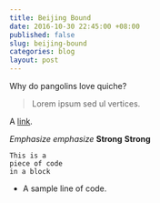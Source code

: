 ```yaml
---
title: Beijing Bound
date: 2016-10-30 22:45:00 +08:00
published: false
slug: beijing-bound
categories: blog
layout: post
---
```


Why do pangolins love quiche?

> Lorem ipsum sed ul vertices.

A [link](http://example.com "Title").

*Emphasize* *emphasize*
**Strong** **Strong**

    This is a 
    piece of code 
    in a block

<div class="blockquote">
<ul>
<li>A sample line of code.</li>
</ul>
</div>

<div class="whitespace"></div>